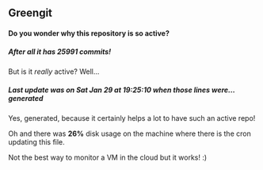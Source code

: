 ## Greengit

#### Do you wonder why this repository is so active?

##### After all it has 25991 commits!

But is it *really* active? Well...

##### Last update was on Sat Jan 29 at 19:25:10 when those lines were... generated

Yes, generated, because it certainly helps a lot to have such an active repo!

Oh and there was **26%** disk usage on the machine
where there is the cron updating this file.

Not the best way to monitor a VM in the cloud but it works! :)
